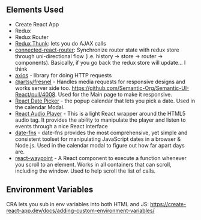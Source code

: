 ## Elements Used
- Create React App
- Redux
- Redux Router
- [Redux Thunk](https://github.com/reduxjs/redux-thunk): lets you do AJAX calls 
- [connected-react-router](https://github.com/supasate/connected-react-router): Synchronize router state with redux store through uni-directional flow (i.e. history -> store -> router -> components). Basically, if you go back the redux store will update... I think
- [axios](https://github.com/axios/axios) - library for doing HTTP requests
- [@artsy/fresnel](https://github.com/artsy/fresnel) - Handles media requests for responsive designs and works server side too. https://github.com/Semantic-Org/Semantic-UI-React/pull/4008. Used for the Main page to make it responsive.
- [React Date Picker](https://github.com/Hacker0x01/react-datepicker) - the popup calendar that lets you pick a date. Used in the calendar Modal.
- [React Audio Player](https://github.com/justinmc/react-audio-player) - This is a light React wrapper around the HTML5 audio tag. It provides the ability to manipulate the player and listen to events through a nice React interface
- [date-fns](https://date-fns.org) - date-fns provides the most comprehensive, yet simple and consistent toolset for manipulating JavaScript dates in a browser & Node.js. Used in the calendar modal to figure out how far apart days are.
- [react-waypoint](https://github.com/civiccc/react-waypoint) - A React component to execute a function whenever you scroll to an element. Works in all containers that can scroll, including the window. Used to help scroll the list of calls.
## Environment Variables
CRA lets you sub in env variables into both HTML and JS: https://create-react-app.dev/docs/adding-custom-environment-variables/